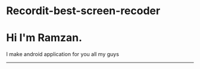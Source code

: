 # Recordit-best-screen-recoder
# Hi I'm Ramzan.
I make android application for you all my guys
<hr>
